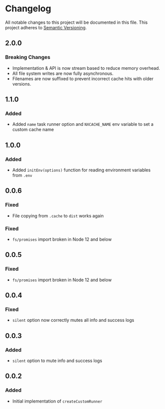 # Changelog

All notable changes to this project will be documented in this file.
This project adheres to [Semantic Versioning](https://semver.org/spec/v2.0.0.html).

## 2.0.0

### Breaking Changes

- Implementation & API is now stream based to reduce memory overhead.
- All file system writes are now fully asynchronous.
- Filenames are now suffixed to prevent incorrect cache hits with older versions.

## 1.1.0

### Added

- Added `name` task runner option and `NXCACHE_NAME` env variable to set a custom cache name

## 1.0.0

### Added

- Added `initEnv(options)` function for reading environment variables from `.env`

## 0.0.6

### Fixed

- File copying from `.cache` to `dist` works again

### Fixed

- `fs/promises` import broken in Node 12 and below

## 0.0.5

### Fixed

- `fs/promises` import broken in Node 12 and below

## 0.0.4

### Fixed

- `silent` option now correctly mutes all info and success logs

## 0.0.3

### Added

- `silent` option to mute info and success logs

## 0.0.2

### Added

- Initial implementation of `createCustomRunner`
